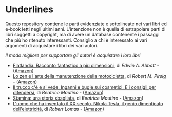 # Underlines

Questo repository contiene le parti evidenziate e sottolineate nei vari libri ed e-book letti negli ultimi anni. 
L'intenzione non è quella di estrapolare parti di libri soggetti a copyright, ma di avere un database contenente i passaggi che più ho ritenuto interessanti.
Consiglio a chi è interessato ai vari argomenti di acquistare i libri dei vari autori.

_Il modo migliore per supportare gli autori è acquistare i loro libri_

- [Flatlandia. Racconto fantastico a più dimensioni](Flatlandia/flatlandia.md), di _Edwin A. Abbott_ -  ([Amazon](https://amz.run/61GM))
- [Lo zen e l'arte della manutenzione della motocicletta](Lo_Zen/lo_zen.md), di _Robert M. Pirsig_ -  ([Amazon](https://amz.run/61GW))
- [Il trucco c'è e si vede. Inganni e bugie sui cosmetici. E i consigli per difendersi](Il_Trucco/il_trucco.md), di _Beatrice Mautino_ -  ([Amazon](https://amz.run/61Gc))
- [Stamina: una storia sbagliata](Stamina/stamina.md), di _Beatrice Mautino_ -  ([Amazon](https://amz.run/61Gg))
- [L'uomo che ha inventato il XX secolo. Nikola Tesla, il genio dimenticato dell'elettricità](Tesla/tesla.md), di _Robert Lomas_ -  ([Amazon](https://amz.run/61Gi))